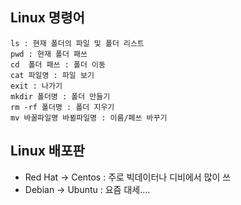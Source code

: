 ## Linux 명령어
```
ls : 현재 폴더의 파일 및 폴더 리스트
pwd : 현재 폴더 패쓰
cd  폴더 패쓰 : 폴더 이동
cat 파일명 : 파일 보기
exit : 나가기
mkdir 폴더명 : 폴더 만들기
rm -rf 폴더명 : 폴더 지우기
mv 바꿀파일명 바뀔파일명 : 이름/페쓰 바꾸기
```

## Linux 배포판
* Red Hat → Centos : 주로 빅데이터나 디비에서 많이 쓰
* Debian → Ubuntu : 요즘 대세....
